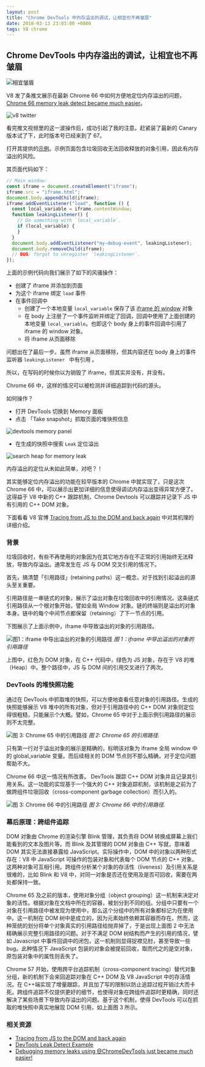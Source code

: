 ```yaml
---
layout: post
title: "Chrome DevTools 中内存溢出的调试，让相宜也不再皱眉"
date: 2018-03-13 23:03:00 +0800
tags: V8 chrome
---
```


## Chrome DevTools 中内存溢出的调试，让相宜也不再皱眉

![相宜皱眉](https://raw.githubusercontent.com/wayou/wayou.github.io/master/posts/memory-leak-tracing/assets/xy.jpg)

V8 发了条推文展示在最新 Chrome 66 中如何方便地定位内存溢出的问题，[Chrome 66 memory leak detect became much easier](https://twitter.com/v8js/status/969184997545562112)。

![v8 twitter](https://raw.githubusercontent.com/wayou/wayou.github.io/master/posts/memory-leak-tracing/assets/v8-twitter.png)

看完推文视频里的这一波操作后，成功引起了我的注意。赶紧装了最新的 Canary 版本试了下，此时版本号已经来到了 67。

打开其提供的[示例](https://ulan.github.io/misc/leak.html)。示例页面包含垃圾回收无法回收释放的对象引用，因此有内存溢出的风险。

其页面代码如下：

```js
// Main window:
const iframe = document.createElement("iframe");
iframe.src = "iframe.html";
document.body.appendChild(iframe);
iframe.addEventListener("load", function () {
  const local_variable = iframe.contentWindow;
  function leakingListener() {
    // Do something with `local_variable`.
    if (local_variable) {
    }
  }
  document.body.addEventListener("my-debug-event", leakingListener);
  document.body.removeChild(iframe);
  // BUG: forgot to unregister `leakingListener`.
});
```

上面的示例代码向我们展示了如下的风骚操作：

- 创建了 iframe 并添加到页面
- 为这个 iframe 绑定 `load` 事件
- 在事件回调中
  - 创建了一个本地变量 `local_variable` 保存了该 [iframe 的 window](https://developer.mozilla.org/en-US/docs/Web/API/HTMLIFrameElement/contentWindow) 对象
  - 在 body 上注册了一个事件监听并绑定了回调，回调中使用了上面创建的本地变量 `local_variable`。也即这个 body 身上的事件回调中引用了 iframe 的 window 对象。
  - 将 iframe 从页面移除

问题出在了最后一步。虽然 iframe 从页面移除，但其内容还在 body 身上的事件监听器 `leakingListener ` 中有引用 。

所以，在写码的时候你以为销毁了 iframe，但其实并没有，并没有。

Chrome 66 中，这样的情况可以被检测并详细追踪到代码的源头。

如何操作？

- 打开 DevTools 切换到 Memory 面板
- 点击 「Take snapshot」抓取页面的堆快照信息

![devtools memory panel](https://raw.githubusercontent.com/wayou/wayou.github.io/master/posts/memory-leak-tracing/assets/devtools-memory-panel.png)

- 在生成的快照中搜索 `Leak` 定位溢出

![search heap for memory leak](https://raw.githubusercontent.com/wayou/wayou.github.io/master/posts/memory-leak-tracing/assets/search-for-leak.png)

内存溢出的定位从未如此简单，对吧？！

其实能够定位内存溢出的功能在较早版本的 Chrome 中就实现了，只是这次 Chrome 66 中，可以展示出更加详细的信息使得调试内存溢出变得异常方便了。这得益于 V8 中新的 C++ 跟踪机制，Chrome Devtools 可以跟踪并记录下 JS 中有引用的 C++ DOM 对象。

下面看看 V8 官博 [Tracing from JS to the DOM and back again](https://v8project.blogspot.tw/2018/03/tracing-js-dom.html) 中对其机理的详细介绍。

### 背景

垃圾回收时，有些不再使用的对象因为在其它地方存在不正常的引用始终无法释放，导致内存溢出。通常发生在 JS 与 DOM 交叉引用的情况下。

首先，搞清楚「引用路径」(retaining paths）这一概念，对于找到引起溢出的源头至关重要。

引用路径是一串链式的对象，展示了溢出对象在垃圾回收中的引用情况。这条链式引用路径从一个根对象开始，譬如全局 Window 对象。链的终端则是溢出的对象本身。链中的每个中间节点都保留（retaining）了下一节点的引用。

下图展示了上面示例中，iframe 中导致溢出的对象的引用路径。

![图1：iframe 中导出溢出的对象的引用路径](https://raw.githubusercontent.com/wayou/wayou.github.io/master/posts/memory-leak-tracing/assets/retaining-path.png)
_图 1：iframe 中导出溢出的对象的引用路径_

上图中，红色为 DOM 对象，在 C++ 代码中，绿色为 JS 对象，存在于 V8 的堆（Heap）中。整个路径中，JS 与 DOM 间的引用交叉进行了两次。

### DevTools 的堆快照功能

通过在 DevTools 中抓取堆的快照，可以方便地查看任意对象的引用路径。生成的快照能够展示 V8 堆中的所有对象，但对于引用路径中的 C++ DOM 对象则定位得很粗糙，只能展示个大概。譬如，Chrome 65 中对于上面示例引用路径的展示则不太完整。

![图 3: Chrome 65 中的引用路径](https://raw.githubusercontent.com/wayou/wayou.github.io/master/posts/memory-leak-tracing/assets/chrome-65.png)
_图 2: Chrome 65 的引用路径._

只有第一行对于溢出对象的展示是精确的，标明该对象为 iframe 全局 window 中的 global_variable 变量。而后续相关的 DOM 节点则不那么精确，对于定位问题帮助不大。

Chrome 66 中这一情况有所改善。 DevTools 跟踪 C++ DOM 对象并且记录其引用关系。这一功能的实现基于一个强大的 C++ 对象追踪机制，该机制是之前为了做跨组件垃圾回收（cross-component garbage collection）而引入的。

![图 3: Chrome 66 中的引用路径](https://raw.githubusercontent.com/wayou/wayou.github.io/master/posts/memory-leak-tracing/assets/retaining-path-and-heap.jpg)
_图 3: Chrome 66 中的引用路径._

### 幕后原理：跨组件追踪

DOM 对象由 Chrome 的渲染引擎 Blink 管理，其负责将 DOM 转换成屏幕上我们能看到的文本及图片等。而 Blink 及其管理的 DOM 对象由 C++ 写就，意味着 DOM 其实无法直接暴露给 JavaScript。实际操作中，DOM 中的对象以两种形式存在：V8 中 JavaScript 可操作的包装对象和代表每个 DOM 节点的 C++ 对象。这两种对象可互相引用。跨组件分析某个对象的存活性（liveness）及引用关系是很难的，比如 Blink 和 V8 中，对同一对象是否还在使用及是否可回收，需要在两处都保持一致。

Chrome 65 及之前的版本，使用对象分组（object grouping）这一机制来决定对象的活性。根据对象在文档中所在的容器，被划分到不同的组。分组中只要有一个对象在引用路径中被发现为使用中，那么这个分组中的所有对象都标记为在使用中。这一机制在 DOM 树中是成立的，因为元素始终依赖其容器而存在。然而，这种笼统的划分将单个对象真实的引用路径给抛弃掉了，于是出现上面图 2 中无法精确展示完整引用路径的问题。对于不满足 DOM 树结构而产生的引用的情况，譬如 Javascript 中事件回调中的闭包，这一机制则显得捉襟见肘，甚至导致一些 bug。此种情况下 JavaScript 包装的对象会被提前回收，取而代之的是空对象，原包装对象中的属性则丢失了。

Chrome 57 开始，使用跨平台追踪机制（cross-component tracing）替代对象分组，新的机制下会来回追踪对象在 C++ DOM 及 V8 JavaScript 中的存活情况。在 C++端实现了增量跟踪，并且加了写的限制以防止追踪过程开销过大而卡死。跨组件追踪不仅提供更好的细节，也使得对象在跨组件追踪时更精确，同时还解决了某些场景下导致内存溢出的问题。基于这个机制，使得 DevTools 可以在抓取的堆快照中真实地展现 DOM 引用，如上面图 3 所示。

### 相关资源

- [Tracing from JS to the DOM and back again](https://v8project.blogspot.tw/2018/03/tracing-js-dom.html)
- [DevTools Leak Detect Example](https://ulan.github.io/misc/leak.html)
- [Debugging memory leaks using @ChromeDevTools just became much easier!](https://twitter.com/v8js/status/969184997545562112)
